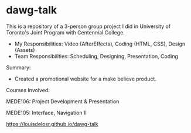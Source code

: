 # dawg-talk

This is a repository of a 3-person group project I did in University of Toronto's Joint Program with Centennial College.

- My Responsibilities: Video (AfterEffects), Coding (HTML, CSS), Design (Assets)
- Team Responsibilities: Scheduling, Designing, Presentation, Coding

Summary:
- Created a promotional website for a make believe product.

Courses Involved: 

MEDE106: Project Development & Presentation

MEDE105: Interface, Navigation II

https://louisdelosr.github.io/dawg-talk
